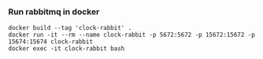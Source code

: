 ### Run rabbitmq in docker 
```
docker build --tag 'clock-rabbit' .
docker run -it --rm --name clock-rabbit -p 5672:5672 -p 15672:15672 -p 15674:15674 clock-rabbit
docker exec -it clock-rabbit bash
```